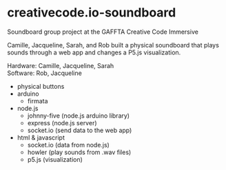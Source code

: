 # creativecode.io-soundboard
Soundboard group project at the GAFFTA Creative Code Immersive

Camille, Jacqueline, Sarah, and Rob built a physical soundboard that plays sounds through a web app and changes a P5.js visualization.

Hardware: Camille, Jacqueline, Sarah  
Software: Rob, Jacqueline

* physical buttons
* arduino
  * firmata
* node.js
  * johnny-five (node.js arduino library)
  * express (node.js server)
  * socket.io (send data to the web app)
* html & javascript
  * socket.io (data from node.js)
  * howler (play sounds from .wav files)
  * p5.js (visualization)
